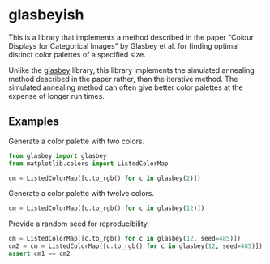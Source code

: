# glasbeyish

This is a library that implements a method described in the paper "Colour
Displays for Categorical Images" by Glasbey et al. for finding optimal distinct
color palettes of a specified size.

Unlike the [glasbey](https://github.com/lmcinnes/glasbey) library, this library
implements the simulated annealing method described in the paper rather, than
the iterative method. The simulated annealing method can often give better color
palettes at the expense of longer run times.

## Examples

Generate a color palette with two colors.

```python
from glasbey import glasbey
from matplotlib.colors import ListedColorMap

cm = ListedColorMap([c.to_rgb() for c in glasbey(2)])
```

Generate a color palette with twelve colors.

```python
cm = ListedColorMap([c.to_rgb() for c in glasbey(12)])
```

Provide a random seed for reproducibility.

```python
cm = ListedColorMap([c.to_rgb() for c in glasbey(12, seed=485)])
cm2 = cm = ListedColorMap([c.to_rgb() for c in glasbey(12, seed=485)])
assert cm1 == cm2
```
